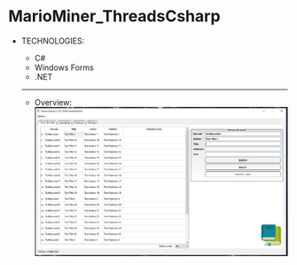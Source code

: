 # MarioMiner_ThreadsCsharp

- TECHNOLOGIES:
  - C#
  - Windows Forms
  - .NET
  
  -------------------------------------------------------------------------
  
  - Overview:
  ![alt text](https://github.com/lewypiotrek/Study_HomeLibrary/blob/master/Img/Screenshot_1.PNG)
  
